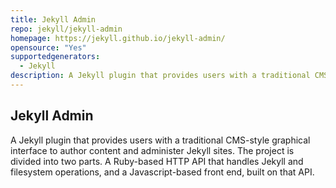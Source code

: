 ```yaml
---
title: Jekyll Admin
repo: jekyll/jekyll-admin
homepage: https://jekyll.github.io/jekyll-admin/
opensource: "Yes"
supportedgenerators:
  - Jekyll
description: A Jekyll plugin that provides users with a traditional CMS-style graphical interface to author content and administer Jekyll sites. The project is divided into two parts. A Ruby-based HTTP API that handles Jekyll and filesystem operations, and a Javascript-based front end, built on that API.
---
```

## Jekyll Admin
A Jekyll plugin that provides users with a traditional CMS-style graphical interface to author content and administer Jekyll sites. The project is divided into two parts. A Ruby-based HTTP API that handles Jekyll and filesystem operations, and a Javascript-based front end, built on that API.